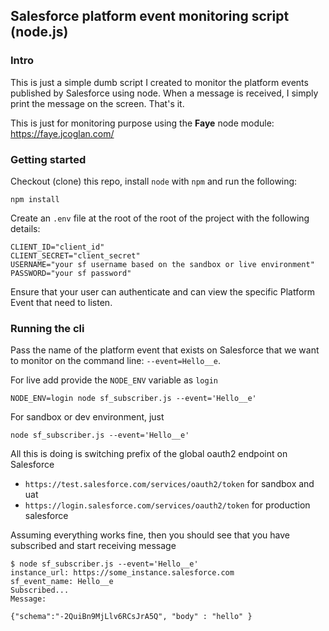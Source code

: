 ## Salesforce platform event monitoring script (node.js)

### Intro

This is just a simple dumb script I created to monitor the platform events published by Salesforce using node. When a message is received, I simply print the message on the screen. That's it.

This is just for monitoring purpose using the **Faye** node module: https://faye.jcoglan.com/

### Getting started

Checkout (clone) this repo, install `node` with `npm` and run the following:
```
npm install
```

Create an `.env` file at the root of the root of the project with the following details:

```.env
CLIENT_ID="client_id"
CLIENT_SECRET="client_secret"
USERNAME="your sf username based on the sandbox or live environment"
PASSWORD="your sf password"
```

Ensure that your user can authenticate and can view the specific Platform Event that need to listen.

### Running the cli

Pass the name of the platform event that exists on Salesforce that we want to monitor on the command line: `--event=Hello__e`.

For live add provide the `NODE_ENV` variable as `login`
```
NODE_ENV=login node sf_subscriber.js --event='Hello__e'
```

For sandbox or dev environment, just
```
node sf_subscriber.js --event='Hello__e'
```

All this is doing is switching prefix of the global oauth2 endpoint on Salesforce
* `https://test.salesforce.com/services/oauth2/token` for sandbox and uat
* `https://login.salesforce.com/services/oauth2/token` for production salesforce


Assuming everything works fine, then you should see that you have subscribed and start receiving message
```
$ node sf_subscriber.js --event='Hello__e'
instance_url: https://some_instance.salesforce.com
sf_event_name: Hello__e
Subscribed...
Message:

{"schema":"-2QuiBn9MjLlv6RCsJrA5Q", "body" : "hello" }

```
